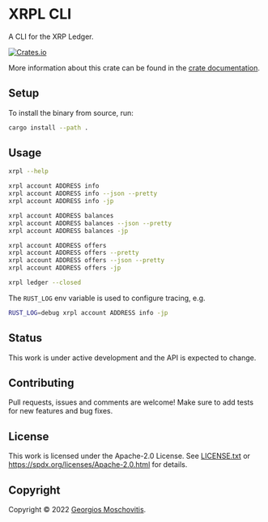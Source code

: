 # XRPL CLI

A CLI for the XRP Ledger.

[![Crates.io](https://img.shields.io/crates/v/xrpl_cli)](https://crates.io/crates/xrpl_cli)

More information about this crate can be found in the [crate documentation][docs].

## Setup

To install the binary from source, run:

```sh
cargo install --path .
```

## Usage

```sh
xrpl --help

xrpl account ADDRESS info
xrpl account ADDRESS info --json --pretty
xrpl account ADDRESS info -jp

xrpl account ADDRESS balances
xrpl account ADDRESS balances --json --pretty
xrpl account ADDRESS balances -jp

xrpl account ADDRESS offers
xrpl account ADDRESS offers --pretty
xrpl account ADDRESS offers --json --pretty
xrpl account ADDRESS offers -jp

xrpl ledger --closed
```

The `RUST_LOG` env variable is used to configure tracing, e.g.

```sh
RUST_LOG=debug xrpl account ADDRESS info -jp
```

## Status

This work is under active development and the API is expected to change.

## Contributing

Pull requests, issues and comments are welcome! Make sure to add tests for new features and bug fixes.

## License

This work is licensed under the Apache-2.0 License. See [LICENSE.txt](LICENSE.txt) or <https://spdx.org/licenses/Apache-2.0.html> for details.

## Copyright

Copyright © 2022 [Georgios Moschovitis](https://gmosx.ninja).

[docs]: https://docs.rs/xrpl_cli